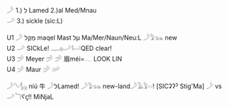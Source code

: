 𓌳 1.) ל Lamed 2.)al Med/Mnau   
𓌴 3.) sickle (sic:L)  
  
U1	𓌳 מַקֵּל maqel Mast לµ Ma/Mer/Naun/Neu:L 𓌳𓅱𓃬 new  
U2	𓌴 SICkLe!  𓊃𓐍𓌴𓂡QED   clear!    
U3  𓌵 Meyer  𓌵  𓌵  眉méi=𓂃    LOOK LIN  
U4  𓌶 Maur  𓌶    𓌷  
  
𓌳𓌈𓃲 niú 牛 𓌳לLamed! 𓌳𓅱𓃬   new-land𓌳𓄿𓅱𓏏! [SICʡʔˀ Stig'Ma] 𓌳 vs 𓌴𓆓Ⲋϛ!! MiNjaL